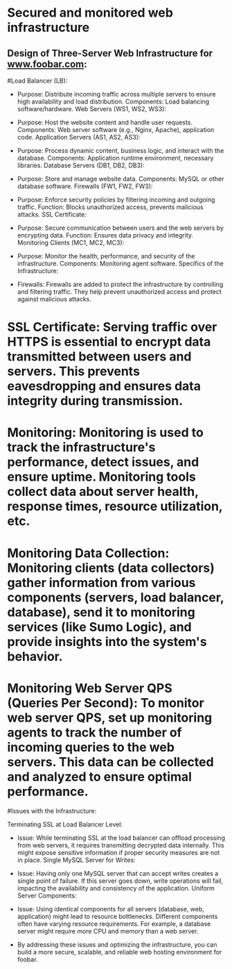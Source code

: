 # Secured and monitored web infrastructure
## Design of Three-Server Web Infrastructure for www.foobar.com:

#Load Balancer (LB):

* Purpose: Distribute incoming traffic across multiple servers to ensure high availability and load distribution.
Components: Load balancing software/hardware.
Web Servers (WS1, WS2, WS3):

* Purpose: Host the website content and handle user requests.
Components: Web server software (e.g., Nginx, Apache), application code.
Application Servers (AS1, AS2, AS3):

* Purpose: Process dynamic content, business logic, and interact with the database.
Components: Application runtime environment, necessary libraries.
Database Servers (DB1, DB2, DB3):

* Purpose: Store and manage website data.
Components: MySQL or other database software.
Firewalls (FW1, FW2, FW3):

* Purpose: Enforce security policies by filtering incoming and outgoing traffic.
Function: Blocks unauthorized access, prevents malicious attacks.
SSL Certificate:

* Purpose: Secure communication between users and the web servers by encrypting data.
Function: Ensures data privacy and integrity.
Monitoring Clients (MC1, MC2, MC3):

* Purpose: Monitor the health, performance, and security of the infrastructure.
Components: Monitoring agent software.
Specifics of the Infrastructure:

* Firewalls: Firewalls are added to protect the infrastructure by controlling and filtering traffic. They help prevent unauthorized access and protect against malicious attacks.

# SSL Certificate: Serving traffic over HTTPS is essential to encrypt data transmitted between users and servers. This prevents eavesdropping and ensures data integrity during transmission.

# Monitoring: Monitoring is used to track the infrastructure's performance, detect issues, and ensure uptime. Monitoring tools collect data about server health, response times, resource utilization, etc.

# Monitoring Data Collection: Monitoring clients (data collectors) gather information from various components (servers, load balancer, database), send it to monitoring services (like Sumo Logic), and provide insights into the system's behavior.

# Monitoring Web Server QPS (Queries Per Second): To monitor web server QPS, set up monitoring agents to track the number of incoming queries to the web servers. This data can be collected and analyzed to ensure optimal performance.

#Issues with the Infrastructure:

Terminating SSL at Load Balancer Level:

* Issue: While terminating SSL at the load balancer can offload processing from web servers, it requires transmitting decrypted data internally. This might expose sensitive information if proper security measures are not in place.
Single MySQL Server for Writes:

* Issue: Having only one MySQL server that can accept writes creates a single point of failure. If this server goes down, write operations will fail, impacting the availability and consistency of the application.
Uniform Server Components:

* Issue: Using identical components for all servers (database, web, application) might lead to resource bottlenecks. Different components often have varying resource requirements. For example, a database server might require more CPU and memory than a web server.
* By addressing these issues and optimizing the infrastructure, you can build a more secure, scalable, and reliable web hosting environment for foobar.
